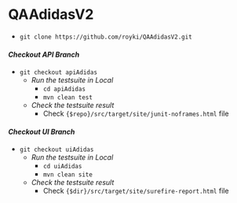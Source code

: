 # QAAdidasV2

- `git clone https://github.com/royki/QAAdidasV2.git`

#### _Checkout API Branch_
- `git checkout apiAdidas`
    - _Run the testsuite in Local_
        - `cd apiAdidas`
        - `mvn clean test`
    - _Check the testsuite result_
        - Check `{$repo}/src/target/site/junit-noframes.html` file

#### _Checkout UI Branch_
- `git checkout uiAdidas`
    - _Run the testsuite in Local_
        - `cd uiAdidas`
        - `mvn clean site`
	- _Check the testsuite result_
        - Check `{$dir}/src/target/site/surefire-report.html` file


